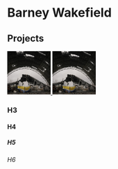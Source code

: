 # Barney Wakefield

## Projects

<a href="[https://www.w3schools.com](https://storymaps.arcgis.com/stories/b1dfc18d41d74e58af6beccb1f16fc18)">
<img border="0" alt="W3Schools" src="an225.jpg" width="100" height="100">
</a>

<a href="[https://www.w3schools.com](https://storymaps.arcgis.com/stories/b1dfc18d41d74e58af6beccb1f16fc18)">
<img border="0" alt="W3Schools" src="an225.jpg" width="100" height="100">
</a>


 

### H3
#### H4
##### H5
###### H6
